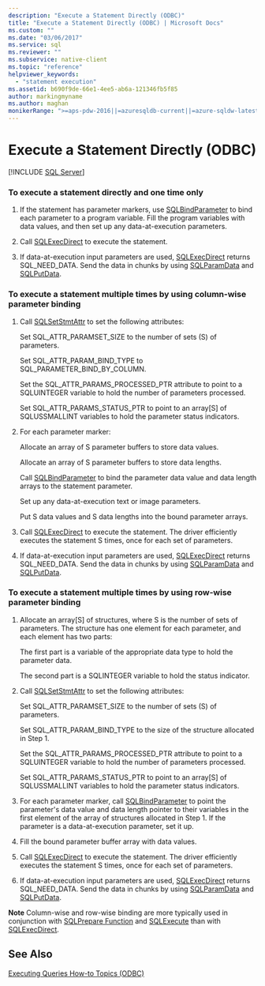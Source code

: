 ```yaml
---
description: "Execute a Statement Directly (ODBC)"
title: "Execute a Statement Directly (ODBC) | Microsoft Docs"
ms.custom: ""
ms.date: "03/06/2017"
ms.service: sql
ms.reviewer: ""
ms.subservice: native-client
ms.topic: "reference"
helpviewer_keywords: 
  - "statement execution"
ms.assetid: b690f9de-66e1-4ee5-ab6a-121346fb5f85
author: markingmyname
ms.author: maghan
monikerRange: ">=aps-pdw-2016||=azuresqldb-current||=azure-sqldw-latest||>=sql-server-2016||>=sql-server-linux-2017||=azuresqldb-mi-current"
---
```

# Execute a Statement Directly (ODBC)
[!INCLUDE [SQL Server](../../../includes/applies-to-version/sql-asdb-asdbmi-asa-pdw.md)]

    
### To execute a statement directly and one time only  
  
1.  If the statement has parameter markers, use [SQLBindParameter](../../../relational-databases/native-client-odbc-api/sqlbindparameter.md) to bind each parameter to a program variable. Fill the program variables with data values, and then set up any data-at-execution parameters.  
  
2.  Call [SQLExecDirect](../../../odbc/reference/syntax/sqlexecdirect-function.md) to execute the statement.  
  
3.  If data-at-execution input parameters are used, [SQLExecDirect](../../../odbc/reference/syntax/sqlexecdirect-function.md) returns SQL_NEED_DATA. Send the data in chunks by using [SQLParamData](../../../odbc/reference/syntax/sqlparamdata-function.md) and [SQLPutData](../../../relational-databases/native-client-odbc-api/sqlputdata.md).  

### To execute a statement multiple times by using column-wise parameter binding  
  
1.  Call [SQLSetStmtAttr](../../../relational-databases/native-client-odbc-api/sqlsetstmtattr.md) to set the following attributes:  
  
     Set SQL_ATTR_PARAMSET_SIZE to the number of sets (S) of parameters.  
  
     Set SQL_ATTR_PARAM_BIND_TYPE to SQL_PARAMETER_BIND_BY_COLUMN.  
  
     Set the SQL_ATTR_PARAMS_PROCESSED_PTR attribute to point to a SQLUINTEGER variable to hold the number of parameters processed.  
  
     Set SQL_ATTR_PARAMS_STATUS_PTR to point to an array[S] of SQLUSSMALLINT variables to hold the parameter status indicators.  
  
2.  For each parameter marker:  
  
     Allocate an array of S parameter buffers to store data values.  
  
     Allocate an array of S parameter buffers to store data lengths.  
  
     Call [SQLBindParameter](../../../relational-databases/native-client-odbc-api/sqlbindparameter.md) to bind the parameter data value and data length arrays to the statement parameter.  
  
     Set up any data-at-execution text or image parameters.  
  
     Put S data values and S data lengths into the bound parameter arrays.  
  
3.  Call [SQLExecDirect](../../../odbc/reference/syntax/sqlexecdirect-function.md) to execute the statement. The driver efficiently executes the statement S times, once for each set of parameters.  
  
4.  If data-at-execution input parameters are used, [SQLExecDirect](../../../odbc/reference/syntax/sqlexecdirect-function.md) returns SQL_NEED_DATA. Send the data in chunks by using [SQLParamData](../../../odbc/reference/syntax/sqlparamdata-function.md) and [SQLPutData](../../../relational-databases/native-client-odbc-api/sqlputdata.md).  
  
### To execute a statement multiple times by using row-wise parameter binding  
  
1.  Allocate an array[S] of structures, where S is the number of sets of parameters. The structure has one element for each parameter, and each element has two parts:  
  
     The first part is a variable of the appropriate data type to hold the parameter data.  
  
     The second part is a SQLINTEGER variable to hold the status indicator.  
  
2.  Call [SQLSetStmtAttr](../../../relational-databases/native-client-odbc-api/sqlsetstmtattr.md) to set the following attributes:  
  
     Set SQL_ATTR_PARAMSET_SIZE to the number of sets (S) of parameters.  
  
     Set SQL_ATTR_PARAM_BIND_TYPE to the size of the structure allocated in Step 1.  
  
     Set the SQL_ATTR_PARAMS_PROCESSED_PTR attribute to point to a SQLUINTEGER variable to hold the number of parameters processed.  
  
     Set SQL_ATTR_PARAMS_STATUS_PTR to point to an array[S] of SQLUSSMALLINT variables to hold the parameter status indicators.  
  
3.  For each parameter marker, call [SQLBindParameter](../../../relational-databases/native-client-odbc-api/sqlbindparameter.md) to point the parameter's data value and data length pointer to their variables in the first element of the array of structures allocated in Step 1. If the parameter is a data-at-execution parameter, set it up.  
  
4.  Fill the bound parameter buffer array with data values.  
  
5.  Call [SQLExecDirect](../../../odbc/reference/syntax/sqlexecdirect-function.md) to execute the statement. The driver efficiently executes the statement S times, once for each set of parameters.  
  
6.  If data-at-execution input parameters are used, [SQLExecDirect](../../../odbc/reference/syntax/sqlexecdirect-function.md) returns SQL_NEED_DATA. Send the data in chunks by using [SQLParamData](../../../odbc/reference/syntax/sqlparamdata-function.md) and [SQLPutData](../../../relational-databases/native-client-odbc-api/sqlputdata.md).  
  
 **Note** Column-wise and row-wise binding are more typically used in conjunction with [SQLPrepare Function](../../../odbc/reference/syntax/sqlprepare-function.md) and [SQLExecute](../../../odbc/reference/syntax/sqlexecute-function.md) than with [SQLExecDirect](../../../odbc/reference/syntax/sqlexecdirect-function.md).  
  
## See Also  
 [Executing Queries How-to Topics &#40;ODBC&#41;](../../../relational-databases/native-client-odbc-how-to/execute-queries/executing-queries-how-to-topics-odbc.md)  
  
